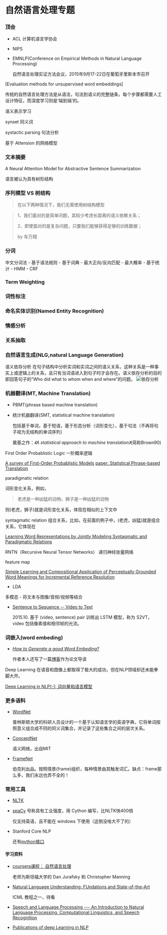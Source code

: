 # 自然语言处理专题

### 顶会
- ACL 计算机语言学协会
- NIPS
- EMNLP(Conference on Empirical Methods in Natural Language Processing)

    自然语言处理实证方法会议，2015年9月17-22日在葡萄牙里斯本市召开



[Evaluation methods for unsupervised word embeddings]

传统的自然语言处理方法是从语法，句法到语义的完整链条，每个步骤都需要人工设计特征，而深度学习则是‘端到端’的。

语义表示学习


synset 同义词

systactic parsing 句法分析

基于 Attension 的网络模型

### 文本摘要

A Neural Attention Model for Abstractive Sentence Summarization


语言被认为具有树形结构
### 序列模型 VS 树结构

>在以下两种情况下，我们无需使用树结构模型

> 1、我们面对的是简单问题，其较少考虑长距离的语义依赖关系；
>
> 2、即使面对的是复杂问题，只要我们能够获得足够的训练数据；
>
> by 车万翔



### 分词
中文分词法
    - 基于语法规则
    - 基于词典
        - 最大正向/反向匹配
        - 最大概率
    - 基于统计
        - HMM
        - CRF

### Term Weighting

### 词性标注

### 命名实体识别(Named Entity Recognition)

### 情感分析

### 关系抽取



### 自然语言生成(NLG,natural Language Generation)

语义依存分析
在句子结构中分析实词和实词之间的语义关系，这种关系是一种事实上或逻辑上的关系，且只有当词语进入到句子时才会存在。语义依存分析的目的即回答句子的”Who did what to whom when and where”的问题。
![依存分析](http://mmbiz.qpic.cn/mmbiz/58FUuNaBUjrhHeeViaJ7BibPxDSDlRcI4ZqlIxhFKU7m81PcdVM2LsExgCRzbgTtEhsEJVttdWyc3hALp1ctU6kg/640?wx_fmt=png&amp;tp=webp&amp;wxfrom=5&amp;wx_lazy=1">)

### 机器翻译(MT, Machine Translation)


- PBMT(phrase based machine translation)

- 统计机器翻译(SMT, statistical machine translation)

    包括基于单词，基于短语，基于形态分析（词形变化），基于句法（不再将句子视为无结构的单词序列）
    
    奠基之作：*《A statistical approach to machine translation》*(简称Brown90)


First Order Probablistic Logic
一阶概率逻辑

[A survey of First-Order Probablistic Models](http://cogcomp.cs.illinois.edu/papers/BrazAmRo08.pdf)
[paper: Statistical Phrase-based Translation ](http://dl.acm.org/citation.cfm?id=1073462)

paradigmatic relation

词形变化关系，例如，

> 老虎是一种凶猛的动物，狮子是一种凶猛的动物

则(老虎，狮子)就是词形变化关系，体现在相似的上下文中

syntagmatic relation
组合关系，比如，在前面的例子中，(老虎，凶猛)就是组合关系，它体现在

[Learning Word Representations by Jointly Modeling Syntagmatic and Paradigmatic Relations ]()

RNTN（Recursive Neural Tensor Networks）
递归神经张量网络


feature map

[ Simple Learning and Compositional Application of Perceptually Grounded Word Meanings for Incremental Reference Resolution ]()
- LDA

多模态 - 将文本与图像/音频/视频等结合







- [Sentence to Sequence -- Video to Text](http://arxiv.org/abs/1505.00487v3)

    2015.10. 基于 (video, sentence) pair 训练出 LSTM 模型，称为 S2VT，video 包括像素值和相邻帧的光流。

### 词嵌入(word embeding)
- *[How to Generate a good Word Embeding?](http://arxiv.org/abs/1507.05523)*

    作者本人还写了一篇[博客](http://licstar.net/archives/620)作为论文导读



Deep Learning 在语音和图像上都取得了极大的成功，但在NLP领域却还未能拳脚大开。

[Deep Learning in NLP(-): 词向量和语言模型](http://licstar.net/archives/328)

### 更多语料
- [WordNet](http://wordnet.princeton.edu/)

    普林斯顿大学的科研人员设计的一个基于认知语言学的英语字典，它将单词按照意义组合成不同的同义词集合，并记录了这些集合之间的层次关系。

- [ConceptNet](http://conceptnet5.media.mit.edu/)

    语义网络，出自MIT

- [FrameNet](https://framenet.icsi.berkeley.edu/fndrupal/home)

    伯克利出品。按照情景(frame)组织，每种情景由其触发词汇。缺点：frame那么多，我们永远也弄不全的！


### 常用工具

- [NLTK]()
- [spaCy](http://spacy.io/)
    号称具有工业强度，用 Cython 编写，比NLTK快400倍

    仅支持英语，且不能在 windows 下使用（这倒没啥大不了的）
- Stanford Core NLP

    还有[python接口](https://github.com/dasmith/stanford-corenlp-python)

#### 学习资料

- [coursera课程： 自然语言处理](https://class.coursera.org/nlp/lecture)

    老师为斯坦福大学的 Dan Jurafsky 和 Christopher Manning
- [Natural Language Understanding: FUndations and State-of-the-Art](http://icml.cc/2015/tutorials/icml2015-nlu-tutorial.pdf)

    ICML 教程之一，待看
- [Speech and Language Processing --- An Introduction to Natural Language Processing, Computational Linguistics, and Speech Recognition](https://www.cs.colorado.edu/~martin/slp.html)

- [Publications of deep Learning in NLP](https://github.com/niangaotuantuan/Publications-of-Deep-Learning-in-NLP/blob/master/neural_lm.md)
